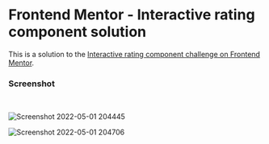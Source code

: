 # Frontend Mentor - Interactive rating component solution

This is a solution to the [Interactive rating component challenge on Frontend Mentor](https://www.frontendmentor.io/challenges/interactive-rating-component-koxpeBUmI).

### Screenshot
<br/>

![Screenshot 2022-05-01 204445](https://user-images.githubusercontent.com/29513236/166146676-6da552ae-0524-4ba7-abc5-b5ba1d0ab9be.png)

![Screenshot 2022-05-01 204706](https://user-images.githubusercontent.com/29513236/166146684-17866e46-5cb0-4300-bf1e-401ab58736e6.png)





<!-- 
### Links

- Live Site URL: [Add live site URL here](https://your-live-site-url.com) -->
